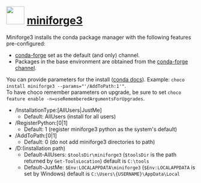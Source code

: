 # <img src="https://rawcdn.githack.com/geicht/chocolatey-packages/b2ddc74a806f3b2d24eb40197f9a511dae49a43f/miniforge3/img/miniforge.png" width="48" height="48"/> [miniforge3](https://community.chocolatey.org/packages/miniforge3)

Miniforge3 installs the conda package manager with the following features pre-configured:

  * [conda-forge](https://conda-forge.org/) set as the default (and only) channel.
  * Packages in the base environment are obtained from the [conda-forge channel](https://anaconda.org/conda-forge).

You can provide parameters for the install ([conda docs](https://conda.io/projects/conda/en/latest/user-guide/install/windows.html#installing-in-silent-mode)). Example: `choco install miniforge3 --params="'/AddToPath:1'"`.  
To have choco remember parameters on upgrade, be sure to set `choco feature enable -n=useRememberedArgumentsForUpgrades`.

  * /InstallationType:[AllUsers|JustMe]
    * Default: AllUsers (install for all users)
  * /RegisterPython:[0|1]
    * Default: 1 (register miniforge3 python as the system's default)
  * /AddToPath:[0|1]
    * Default: 0 (do not add miniforge3 directories to path)
  * /D:(installation path)
    * Default-AllUsers: `$toolsDir\miniforge3` (`$toolsDir` is the path returned by `Get-ToolsLocation`) default is `C:\tools`
    * Default-JustMe: `$Env:LOCALAPPDATA\miniforge3` (`$Env:LOCALAPPDATA` is set by Windows) default is `C:\Users\{USERNAME}\AppData\Local`
